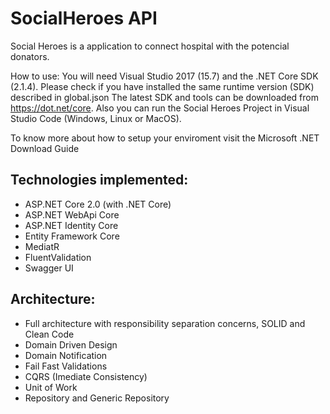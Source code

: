 # SocialHeroes API
Social Heroes is a application to connect hospital with the potencial donators.

How to use:
You will need Visual Studio 2017 (15.7) and the .NET Core SDK (2.1.4).
Please check if you have installed the same runtime version (SDK) described in global.json
The latest SDK and tools can be downloaded from https://dot.net/core.
Also you can run the Social Heroes Project in Visual Studio Code (Windows, Linux or MacOS).

To know more about how to setup your enviroment visit the Microsoft .NET Download Guide

## Technologies implemented:
- ASP.NET Core 2.0 (with .NET Core)
- ASP.NET WebApi Core
- ASP.NET Identity Core
- Entity Framework Core
- MediatR
- FluentValidation
- Swagger UI

## Architecture:
- Full architecture with responsibility separation concerns, SOLID and Clean Code
- Domain Driven Design
- Domain Notification
- Fail Fast Validations
- CQRS (Imediate Consistency)
- Unit of Work
- Repository and Generic Repository
